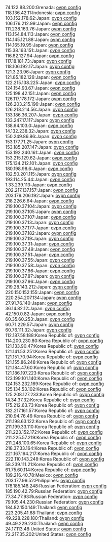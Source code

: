 74.122.88.200:Grenada: [ovpn config](vpn/74_122_88_200.ovpn)  
118.136.42.11:Indonesia: [ovpn config](vpn/118_136_42_11.ovpn)  
103.152.178.62:Japan: [ovpn config](vpn/103_152_178_62.ovpn)  
106.176.212.99:Japan: [ovpn config](vpn/106_176_212_99.ovpn)  
111.238.163.76:Japan: [ovpn config](vpn/111_238_163_76.ovpn)  
113.154.84.113:Japan: [ovpn config](vpn/113_154_84_113.ovpn)  
114.145.121.88:Japan: [ovpn config](vpn/114_145_121_88.ovpn)  
114.165.19.95:Japan: [ovpn config](vpn/114_165_19_95.ovpn)  
115.38.163.151:Japan: [ovpn config](vpn/115_38_163_151.ovpn)  
116.82.127.94:Japan: [ovpn config](vpn/116_82_127_94.ovpn)  
117.18.181.73:Japan: [ovpn config](vpn/117_18_181_73.ovpn)  
118.106.192.17:Japan: [ovpn config](vpn/118_106_192_17.ovpn)  
121.3.23.96:Japan: [ovpn config](vpn/121_3_23_96.ovpn)  
121.85.182.126:Japan: [ovpn config](vpn/121_85_182_126.ovpn)  
122.215.138.225:Japan: [ovpn config](vpn/122_215_138_225.ovpn)  
124.154.93.67:Japan: [ovpn config](vpn/124_154_93_67.ovpn)  
125.198.42.151:Japan: [ovpn config](vpn/125_198_42_151.ovpn)  
126.117.178.172:Japan: [ovpn config](vpn/126_117_178_172.ovpn)  
126.203.215.196:Japan: [ovpn config](vpn/126_203_215_196.ovpn)  
126.218.214.56:Japan: [ovpn config](vpn/126_218_214_56.ovpn)  
133.186.36.207:Japan: [ovpn config](vpn/133_186_36_207.ovpn)  
133.247.17.117:Japan: [ovpn config](vpn/133_247_17_117.ovpn)  
138.64.103.0:Japan: [ovpn config](vpn/138_64_103_0.ovpn)  
14.132.238.32:Japan: [ovpn config](vpn/14_132_238_32.ovpn)  
150.249.86.86:Japan: [ovpn config](vpn/150_249_86_86.ovpn)  
153.177.71.25:Japan: [ovpn config](vpn/153_177_71_25.ovpn)  
153.185.207.147:Japan: [ovpn config](vpn/153_185_207_147.ovpn)  
153.192.240.161:Japan: [ovpn config](vpn/153_192_240_161.ovpn)  
153.215.129.62:Japan: [ovpn config](vpn/153_215_129_62.ovpn)  
175.134.212.101:Japan: [ovpn config](vpn/175_134_212_101.ovpn)  
180.198.98.6:Japan: [ovpn config](vpn/180_198_98_6.ovpn)  
182.50.201.115:Japan: [ovpn config](vpn/182_50_201_115.ovpn)  
193.114.25.44:Japan: [ovpn config](vpn/193_114_25_44.ovpn)  
1.33.239.113:Japan: [ovpn config](vpn/1_33_239_113.ovpn)  
202.217.137.157:Japan: [ovpn config](vpn/202_217_137_157.ovpn)  
203.179.206.192:Japan: [ovpn config](vpn/203_179_206_192.ovpn)  
218.226.6.64:Japan: [ovpn config](vpn/218_226_6_64.ovpn)  
219.100.37.104:Japan: [ovpn config](vpn/219_100_37_104.ovpn)  
219.100.37.105:Japan: [ovpn config](vpn/219_100_37_105.ovpn)  
219.100.37.107:Japan: [ovpn config](vpn/219_100_37_107.ovpn)  
219.100.37.13:Japan: [ovpn config](vpn/219_100_37_13.ovpn)  
219.100.37.177:Japan: [ovpn config](vpn/219_100_37_177.ovpn)  
219.100.37.182:Japan: [ovpn config](vpn/219_100_37_182.ovpn)  
219.100.37.19:Japan: [ovpn config](vpn/219_100_37_19.ovpn)  
219.100.37.31:Japan: [ovpn config](vpn/219_100_37_31.ovpn)  
219.100.37.49:Japan: [ovpn config](vpn/219_100_37_49.ovpn)  
219.100.37.51:Japan: [ovpn config](vpn/219_100_37_51.ovpn)  
219.100.37.55:Japan: [ovpn config](vpn/219_100_37_55.ovpn)  
219.100.37.58:Japan: [ovpn config](vpn/219_100_37_58.ovpn)  
219.100.37.86:Japan: [ovpn config](vpn/219_100_37_86.ovpn)  
219.100.37.87:Japan: [ovpn config](vpn/219_100_37_87.ovpn)  
219.100.37.96:Japan: [ovpn config](vpn/219_100_37_96.ovpn)  
219.28.143.212:Japan: [ovpn config](vpn/219_28_143_212.ovpn)  
220.150.152.155:Japan: [ovpn config](vpn/220_150_152_155.ovpn)  
220.254.207.134:Japan: [ovpn config](vpn/220_254_207_134.ovpn)  
27.91.76.140:Japan: [ovpn config](vpn/27_91_76_140.ovpn)  
36.14.82.12:Japan: [ovpn config](vpn/36_14_82_12.ovpn)  
42.150.0.82:Japan: [ovpn config](vpn/42_150_0_82.ovpn)  
60.35.60.253:Japan: [ovpn config](vpn/60_35_60_253.ovpn)  
60.71.229.57:Japan: [ovpn config](vpn/60_71_229_57.ovpn)  
60.76.111.32:Japan: [ovpn config](vpn/60_76_111_32.ovpn)  
112.187.58.188:Korea Republic of: [ovpn config](vpn/112_187_58_188.ovpn)  
114.200.230.80:Korea Republic of: [ovpn config](vpn/114_200_230_80.ovpn)  
121.133.90.47:Korea Republic of: [ovpn config](vpn/121_133_90_47.ovpn)  
121.141.53.251:Korea Republic of: [ovpn config](vpn/121_141_53_251.ovpn)  
121.151.70.94:Korea Republic of: [ovpn config](vpn/121_151_70_94.ovpn)  
121.155.86.248:Korea Republic of: [ovpn config](vpn/121_155_86_248.ovpn)  
121.184.47.60:Korea Republic of: [ovpn config](vpn/121_184_47_60.ovpn)  
121.186.197.223:Korea Republic of: [ovpn config](vpn/121_186_197_223.ovpn)  
123.199.101.140:Korea Republic of: [ovpn config](vpn/123_199_101_140.ovpn)  
124.153.232.169:Korea Republic of: [ovpn config](vpn/124_153_232_169.ovpn)  
125.134.53.102:Korea Republic of: [ovpn config](vpn/125_134_53_102.ovpn)  
125.208.127.233:Korea Republic of: [ovpn config](vpn/125_208_127_233.ovpn)  
14.34.37.32:Korea Republic of: [ovpn config](vpn/14_34_37_32.ovpn)  
175.212.63.73:Korea Republic of: [ovpn config](vpn/175_212_63_73.ovpn)  
182.217.161.57:Korea Republic of: [ovpn config](vpn/182_217_161_57.ovpn)  
210.94.76.46:Korea Republic of: [ovpn config](vpn/210_94_76_46.ovpn)  
211.198.63.122:Korea Republic of: [ovpn config](vpn/211_198_63_122.ovpn)  
211.199.33.110:Korea Republic of: [ovpn config](vpn/211_199_33_110.ovpn)  
211.223.152.172:Korea Republic of: [ovpn config](vpn/211_223_152_172.ovpn)  
211.225.57.219:Korea Republic of: [ovpn config](vpn/211_225_57_219.ovpn)  
211.248.100.65:Korea Republic of: [ovpn config](vpn/211_248_100_65.ovpn)  
218.37.33.164:Korea Republic of: [ovpn config](vpn/218_37_33_164.ovpn)  
221.167.194.217:Korea Republic of: [ovpn config](vpn/221_167_194_217.ovpn)  
222.110.143.248:Korea Republic of: [ovpn config](vpn/222_110_143_248.ovpn)  
58.239.111.21:Korea Republic of: [ovpn config](vpn/58_239_111_21.ovpn)  
61.75.60.114:Korea Republic of: [ovpn config](vpn/61_75_60_114.ovpn)  
189.216.40.78:Mexico: [ovpn config](vpn/189_216_40_78.ovpn)  
203.177.99.52:Philippines: [ovpn config](vpn/203_177_99_52.ovpn)  
178.185.148.248:Russian Federation: [ovpn config](vpn/178_185_148_248.ovpn)  
185.190.42.79:Russian Federation: [ovpn config](vpn/185_190_42_79.ovpn)  
77.34.77.93:Russian Federation: [ovpn config](vpn/77_34_77_93.ovpn)  
79.105.44.230:Russian Federation: [ovpn config](vpn/79_105_44_230.ovpn)  
184.82.150.149:Thailand: [ovpn config](vpn/184_82_150_149.ovpn)  
223.205.41.68:Thailand: [ovpn config](vpn/223_205_41_68.ovpn)  
49.228.228.180:Thailand: [ovpn config](vpn/49_228_228_180.ovpn)  
49.49.229.230:Thailand: [ovpn config](vpn/49_49_229_230.ovpn)  
24.17.113.48:United States: [ovpn config](vpn/24_17_113_48.ovpn)  
72.217.35.202:United States: [ovpn config](vpn/72_217_35_202.ovpn)  

